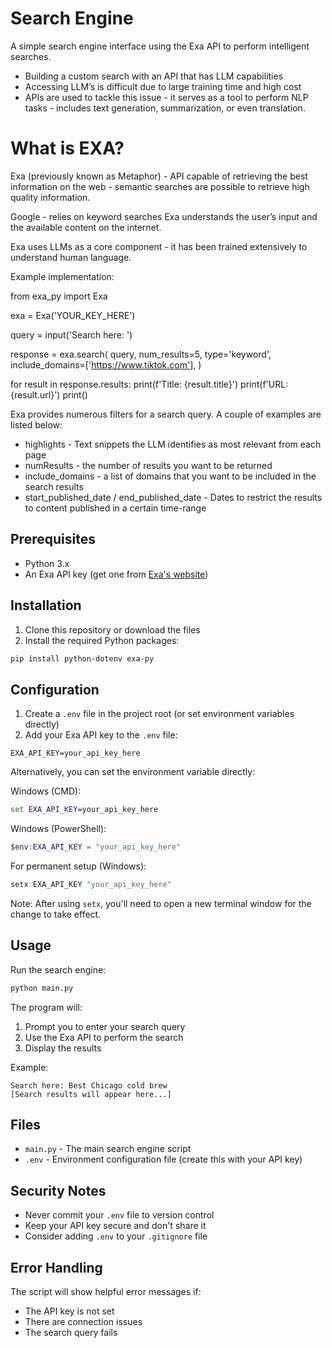 # Search Engine

A simple search engine interface using the Exa API to perform intelligent searches.

- Building a custom search with an API that has LLM capabilities
- Accessing LLM’s is difficult due to large training time and high cost
- APIs are used to tackle this issue - it serves as a tool to perform NLP tasks - includes text generation, summarization, or even translation.

# What is EXA?

Exa (previously known as Metaphor) - API capable of retrieving the best information on the web - semantic searches are possible to retrieve high quality information.

Google - relies on keyword searches 
Exa understands the user’s input and the available content on the internet.

Exa uses LLMs as a core component - it has been trained extensively to understand human language.

Example implementation:

from exa_py import Exa

exa = Exa('YOUR_KEY_HERE')

query = input('Search here: ')

response = exa.search(
  query,
  num_results=5,
  type='keyword',
  include_domains=['https://www.tiktok.com'],
)

for result in response.results:
  print(f'Title: {result.title}')
  print(f'URL: {result.url}')
  print()


Exa provides numerous filters for a search query. A couple of examples are listed below:
- highlights - Text snippets the LLM identifies as most relevant from each page
- numResults - the number of results you want to be returned
- include_domains - a list of domains that you want to be included in the search results
- start_published_date / end_published_date - Dates to restrict the results to content published in a certain time-range


## Prerequisites

- Python 3.x
- An Exa API key (get one from [Exa's website](https://exa.ai))

## Installation

1. Clone this repository or download the files
2. Install the required Python packages:

```bash
pip install python-dotenv exa-py
```

## Configuration

1. Create a `.env` file in the project root (or set environment variables directly)
2. Add your Exa API key to the `.env` file:

```
EXA_API_KEY=your_api_key_here
```

Alternatively, you can set the environment variable directly:

Windows (CMD):

```cmd
set EXA_API_KEY=your_api_key_here
```

Windows (PowerShell):

```powershell
$env:EXA_API_KEY = "your_api_key_here"
```

For permanent setup (Windows):

```cmd
setx EXA_API_KEY "your_api_key_here"
```

Note: After using `setx`, you'll need to open a new terminal window for the change to take effect.

## Usage

Run the search engine:

```bash
python main.py
```

The program will:

1. Prompt you to enter your search query
2. Use the Exa API to perform the search
3. Display the results

Example:

```
Search here: Best Chicago cold brew
[Search results will appear here...]
```

## Files

- `main.py` - The main search engine script
- `.env` - Environment configuration file (create this with your API key)

## Security Notes

- Never commit your `.env` file to version control
- Keep your API key secure and don't share it
- Consider adding `.env` to your `.gitignore` file

## Error Handling

The script will show helpful error messages if:

- The API key is not set
- There are connection issues
- The search query fails


